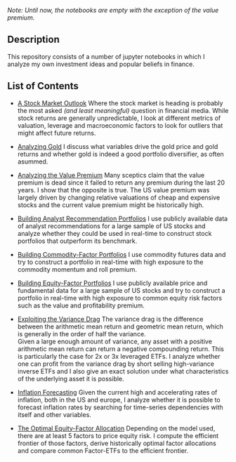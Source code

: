 *Note: Until now, the notebooks are empty with the exception of the value premium.*  

## Description
This repository consists of a number of jupyter notebooks in which I analyze my own investment ideas and popular beliefs in finance.

## List of Contents

- [A Stock Market Outlook](https://github.com/JonasNiemeyer/investing-insights/blob/main/a_stock_market_outlook.ipynb)
Where the stock market is heading is probably the most asked *(and least meaningful)* question in financial media. While stock returns are generally unpredictable, I look at different metrics of valuation, leverage and macroeconomic factors to look for outliers that might affect future returns.

- [Analyzing Gold](https://github.com/JonasNiemeyer/investing-insights/blob/main/analyzing_gold.ipynb)
I discuss what variables drive the gold price and gold returns and whether gold is indeed a good portfolio diversifier, as often asummed.

- [Analyzing the Value Premium](https://github.com/JonasNiemeyer/investing-insights/blob/main/analyzing_the_value_premium.ipynb)
Many sceptics claim that the value premium is dead since it failed to return any premium during the last 20 years. I show that the opposite is true. The US value premium was largely driven by changing relative valuations of cheap and expensive stocks and the current value premium might be historically high.

- [Building Analyst Recommendation Portfolios](https://github.com/JonasNiemeyer/investing-insights/blob/main/building_analyst_recommendation_portfolios.ipynb)
I use publicly available data of analyst recommendations for a large sample of US stocks and analyze whether they could be used in real-time to construct stock portfolios that outperform its benchmark.

- [Building Commodity-Factor Portfolios](https://github.com/JonasNiemeyer/investing-insights/blob/main/building_commodity_factor_portfolios.ipynb)
I use commodity futures data and try to construct a portfolio in real-time with high exposure to the commodity momentum and roll premium.

- [Building Equity-Factor Portfolios](https://github.com/JonasNiemeyer/investing-insights/blob/main/building_equity_factor_portfolios.ipynb)
I use publicly available price and fundamental data for a large sample of US stocks and try to construct a portfolio in real-time with high exposure to common equity risk factors such as the value and profitability premium.

- [Exploiting the Variance Drag](https://github.com/JonasNiemeyer/investing-insights/blob/main/exploiting_the_variance_drag.ipynb)
The variance drag is the difference between the arithmetic mean return and geometric mean return, which is generally in the order of half the variance.  
Given a large enough amount of variance, any asset with a positive arithmetic mean return can return a negative compounding return. This is particularly the case for 2x or 3x leveraged ETFs. I analyze whether one can profit from the variance drag by short selling high-variance inverse ETFs and I also give an exact solution under what characteristics of the underlying asset it is possible.

- [Inflation Forecasting](https://github.com/JonasNiemeyer/investing-insights/blob/main/inflation_forecasting.ipynb)
Given the current high and accelerating rates of inflation, both in the US and europe, I analyze whether it is possible to forecast inflation rates by searching for time-series dependencies with itself and other variables.

- [The Optimal Equity-Factor Allocation](https://github.com/JonasNiemeyer/investing-insights/blob/main/the_optimal_equity_factor_allocation.ipynb)
Depending on the model used, there are at least 5 factors to price equity risk. I compute the efficient frontier of those factors, derive historically optimal factor allocations and compare common Factor-ETFs to the efficient frontier.
